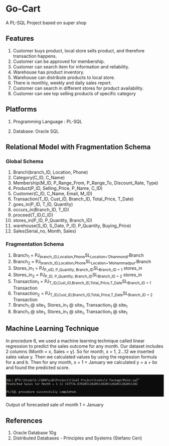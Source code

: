 # Go-Cart
A PL-SQL Project based on super shop

## Features

1.	Customer buys product, local store sells product, and therefore transaction happens.
2.	Customer can be approved for membership.
3.	Customer can search item for information and reliability.
4.	Warehouse has product inventory.
5.	Warehouse can distribute products to local store.
6.	There is monthly, weekly and daily sales report.
7.	Customer can search in different stores for product availability.
8.	Customer can see top selling products of specific category

## Platforms

1.	Programming Language :  PL-SQL

2.	Database:  Oracle SQL

## Relational Model with Fragmentation Schema
### Global Schema
1. Branch(branch_ID, Location, Phone)
2. Category(C_ID, C_Name)
3. Membership(M_ID, P_Range_From, P_Range_To, Discount_Rate, Type)
4. Product(P_ID, Selling_Price, P_Name, C_ID)
5. Customer(C_ID, C_Name, Email, M_ID)
6. Transaction(T_ID, Cust_ID, Branch_ID, Total_Price, T_Date)
7. goes_in(P_ID, T_ID, Quantity)
8. occurs_in(Branch_ID, T_ID)
9. proceed(T_ID,C_ID)
10. stores_in(P_ID, P_Quantity, Branch_ID)
11. warehouse(S_ID, S_Date, P_ID, P_Quantity, Buying_Price)
12. Sales(Serial_no, Month, Sales)

### Fragmentation Schema
1. Branch<sub>1</sub> = PJ<sub>branch_ID,Location,Phone</sub>SL<sub>Location=’Dhanmondi’</sub>Branch
2. Branch<sub>2</sub> = PJ<sub>branch_ID,Location,Phone</sub>SL<sub>Location=’Mohammadpur’</sub>Branch
3. Stores_in<sub>1</sub> = PJ<sub>P_sID, P_Quantity, Branch_ID</sub>SL<sub>Branch_ID = 1</sub> stores_in
4. Stores_in<sub>2</sub> = PJ<sub>P_ID, P_Quantity, Branch_ID</sub>SL<sub>Branch_ID = 2</sub> stores_in
5. Transaction<sub>1</sub> = PJ<sub>T_ID,Cust_ID,Branch_ID,Total_Price,T_Date</sub>SL<sub>Branch_ID = 1</sub> Transaction
6. Transaction<sub>2</sub> = PJ<sub>T_ID,Cust_ID,Branch_ID,Total_Price,T_Date</sub>SL<sub>Branch_ID = 2</sub> Transaction
7. Branch<sub>1</sub> @ site<sub>1</sub>, Stores_in<sub>1</sub> @ site<sub>1</sub>, Transaction<sub>1</sub> @ site<sub>1</sub>
8. Branch<sub>1</sub> @ site<sub>1</sub>, Stores_in<sub>1</sub> @ site<sub>1</sub>, Transaction<sub>1</sub> @ site<sub>1</sub>


## Machine Learning Technique

In procedure 6, we used a machine learning technique called linear regression to
predict the sales outcome for any month.
Our dataset includes 2 columns (Month = x, Sales = y). So for month, x = 1, 2…12
we inserted sales value y.
Then we calculated values by using the regression formula for a and b. Then for
any month, x = 1 = January we calculated y = a + bx and found the predicted
score.

![Go-Cart](Images/Machinelearning.jpg)

Output of forecasted sale of month 1 = January

## References
1. Oracle Database 10g 
2. Distributed Databases - Principles and Systems (Stefano Ceri)

